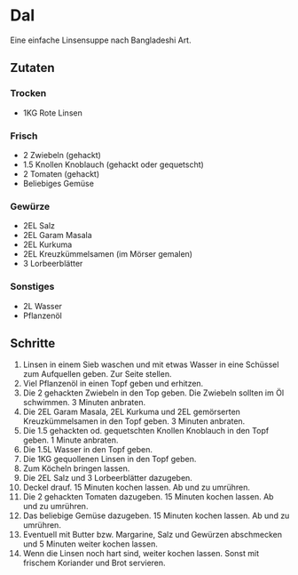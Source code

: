 # Dal

Eine einfache Linsensuppe nach Bangladeshi Art.

## Zutaten

### Trocken

- 1KG Rote Linsen

### Frisch

- 2 Zwiebeln (gehackt)
- 1.5 Knollen Knoblauch (gehackt oder gequetscht)
- 2 Tomaten (gehackt)
- Beliebiges Gemüse

### Gewürze

- 2EL Salz
- 2EL Garam Masala
- 2EL Kurkuma
- 2EL Kreuzkümmelsamen (im Mörser gemalen)
- 3 Lorbeerblätter

### Sonstiges

- 2L Wasser
- Pflanzenöl

## Schritte

1. Linsen in einem Sieb waschen und mit etwas Wasser in eine Schüssel zum Aufquellen geben. Zur Seite stellen.
2. Viel Pflanzenöl in einen Topf geben und erhitzen.
3. Die 2 gehackten Zwiebeln in den Top geben. Die Zwiebeln sollten im Öl schwimmen. 3 Minuten anbraten.
4. Die 2EL Garam Masala, 2EL Kurkuma und 2EL gemörserten Kreuzkümmelsamen in den Topf geben. 3 Minuten anbraten.
5. Die 1.5 gehackten od. gequetschten Knollen Knoblauch in den Topf geben. 1 Minute anbraten.
6. Die 1.5L Wasser in den Topf geben.
7. Die 1KG gequollenen Linsen in den Topf geben.
8. Zum Köcheln bringen lassen.
9. Die 2EL Salz und 3 Lorbeerblätter dazugeben.
10. Deckel drauf. 15 Minuten kochen lassen. Ab und zu umrühren.
11. Die 2 gehackten Tomaten dazugeben. 15 Minuten kochen lassen. Ab und zu umrühren.
12. Das beliebige Gemüse dazugeben. 15 Minuten kochen lassen. Ab und zu umrühren.
13. Eventuell mit Butter bzw. Margarine, Salz und Gewürzen abschmecken und 5 Minuten weiter kochen lassen.
14. Wenn die Linsen noch hart sind, weiter kochen lassen. Sonst mit frischem Koriander und Brot servieren.
